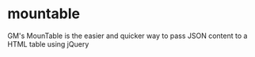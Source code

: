 mountable
=========

GM's MounTable is the easier and quicker way to pass JSON content to a HTML table using jQuery
